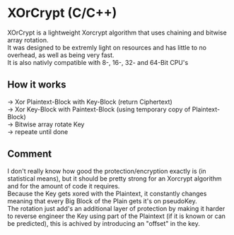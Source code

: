 # XOrCrypt (C/C++)
XOrCrypt is a lightweight Xorcrypt algorithm that uses chaining and bitwise array rotation.\
It was designed to be extremly light on resources and has little to no overhead,
as well as being very fast.\
It is also nativly compatible with 8-, 16-, 32- and 64-Bit CPU's

## How it works
-> Xor Plaintext-Block with Key-Block (return Ciphertext)\
-> Xor Key-Block with Paintext-Block (using temporary copy of Plaintext-Block)\
-> Bitwise array rotate Key\
-> repeate until done

## Comment
I don't really know how good the protection/encryption exactly is (in statistical means),
but it should be pretty strong for an Xorcrypt algorithm and for the amount of code it requires.\
Because the Key gets xored with the Plaintext,
it constantly changes meaning that every Big Block of the Plain gets it's on pseudoKey.\
The rotation just add's an additional layer of protection by making it harder to reverse engineer
the Key using part of the Plaintext (if it is known or can be predicted),
this is achived by introducing an "offset" in the key.
